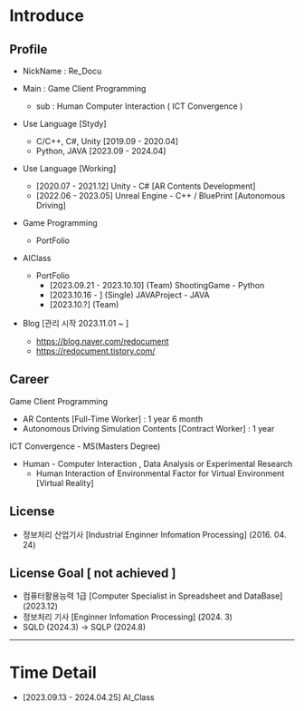 # Introduce

## Profile 

- NickName : Re_Docu
- Main : Game Client Programming
  - sub : Human Computer Interaction ( ICT Convergence )
 
- Use Language [Stydy]
  - C/C++, C#, Unity [2019.09 - 2020.04]
  - Python, JAVA [2023.09 - 2024.04]

- Use Language [Working]
  - [2020.07 - 2021.12] Unity - C# [AR Contents Development]
  - [2022.06 - 2023.05] Unreal Engine - C++ / BluePrint [Autonomous Driving]

- Game Programming
  - PortFolio

- AIClass
  - PortFolio
    - [2023.09.21 - 2023.10.10] (Team) ShootingGame - Python
    - [2023.10.16 - ] (Single) JAVAProject - JAVA
    - [2023.10.?] (Team)
 
- Blog [관리 시작 2023.11.01 ~ ]
  - https://blog.naver.com/redocument
  - https://redocument.tistory.com/
  
## Career

Game Client Programming
- AR Contents [Full-Time Worker] : 1 year 6 month
- Autonomous Driving Simulation Contents [Contract Worker] : 1 year
  
ICT Convergence - MS(Masters Degree)
- Human - Computer Interaction , Data Analysis or Experimental Research
    - Human Interaction of Environmental Factor for Virtual Environment [Virtual Reality]

## License
- 정보처리 산업기사 [Industrial Enginner Infomation Processing] (2016. 04. 24) 

## License Goal [ not achieved ]
- 컴퓨터활용능력 1급 [Computer Specialist in Spreadsheet and DataBase] (2023.12)
- 정보처리 기사 [Enginner Infomation Processing] (2024. 3)
- SQLD (2024.3) -> SQLP (2024.8)
---
# Time Detail

- [2023.09.13 - 2024.04.25] AI_Class   





